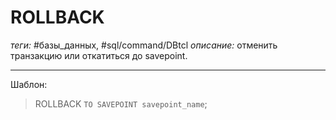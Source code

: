 # ROLLBACK
*теги:* #базы_данных, #sql/command/DBtcl 
*описание:* отменить транзакцию или откатиться до savepoint.

---

Шаблон:
>ROLLBACK `TO SAVEPOINT savepoint_name`;

